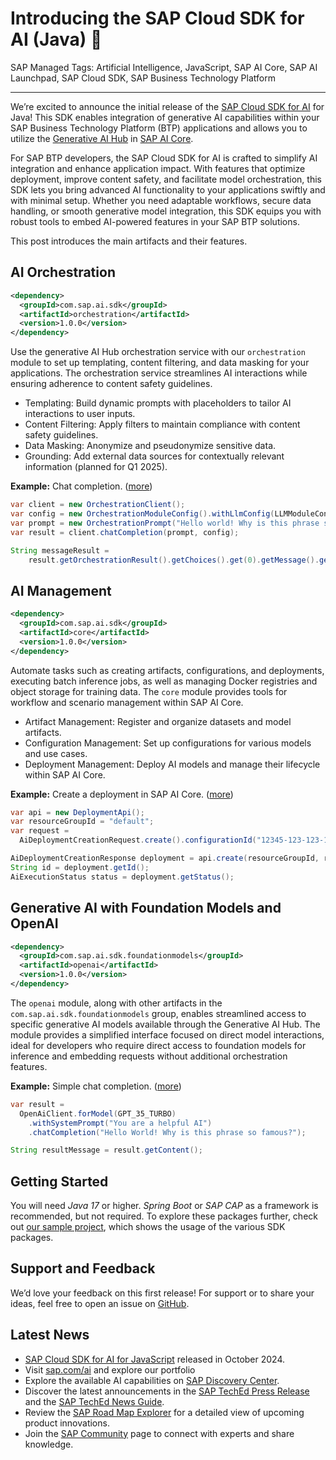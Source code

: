# Introducing the SAP Cloud SDK for AI (Java) 🎉

SAP Managed Tags: Artificial Intelligence, JavaScript, SAP AI Core, SAP AI Launchpad, SAP Cloud SDK, SAP Business Technology Platform

---

We’re excited to announce the initial release of the [SAP Cloud SDK for AI](https://github.com/SAP/ai-sdk-java#readme) for Java!
This SDK enables integration of generative AI capabilities within your SAP Business Technology Platform (BTP) applications and allows you to utilize the [Generative AI Hub](https://help.sap.com/docs/sap-ai-core/sap-ai-core-service-guide/generative-ai-hub-in-sap-ai-core) in [SAP AI Core](https://help.sap.com/docs/sap-ai-core/sap-ai-core-service-guide/what-is-sap-ai-core).

For SAP BTP developers, the SAP Cloud SDK for AI is crafted to simplify AI integration and enhance application impact. With features that optimize deployment, improve content safety, and facilitate model orchestration, this SDK lets you bring advanced AI functionality to your applications swiftly and with minimal setup. Whether you need adaptable workflows, secure data handling, or smooth generative model integration, this SDK equips you with robust tools to embed AI-powered features in your SAP BTP solutions.

This post introduces the main artifacts and their features.
## AI Orchestration

```xml
<dependency>
  <groupId>com.sap.ai.sdk</groupId>
  <artifactId>orchestration</artifactId>
  <version>1.0.0</version>
</dependency>
```

Use the generative AI Hub orchestration service with our `orchestration` module to set up templating, content filtering, and data masking for your applications.
The orchestration service streamlines AI interactions while ensuring adherence to content safety guidelines.

* Templating: Build dynamic prompts with placeholders to tailor AI interactions to user inputs.
* Content Filtering: Apply filters to maintain compliance with content safety guidelines.
* Data Masking: Anonymize and pseudonymize sensitive data.
* Grounding:  Add external data sources for contextually relevant information (planned for Q1 2025).

**Example:** Chat completion. ([more](https://github.com/SAP/ai-sdk-java/blob/main/docs/guides/ORCHESTRATION_CHAT_COMPLETION.md))
```java
var client = new OrchestrationClient();
var config = new OrchestrationModuleConfig().withLlmConfig(LLMModuleConfig.create().modelName("gpt-35-turbo"));
var prompt = new OrchestrationPrompt("Hello world! Why is this phrase so famous?");
var result = client.chatCompletion(prompt, config);

String messageResult =
    result.getOrchestrationResult().getChoices().get(0).getMessage().getContent();
```

## AI Management

```xml
<dependency>
  <groupId>com.sap.ai.sdk</groupId>
  <artifactId>core</artifactId>
  <version>1.0.0</version>
</dependency>
```

Automate tasks such as creating artifacts, configurations, and deployments, executing batch inference jobs, as well as managing Docker registries and object storage for training data.
The `core` module provides tools for workflow and scenario management within SAP AI Core.
* Artifact Management: Register and organize datasets and model artifacts.
* Configuration Management: Set up configurations for various models and use cases.
* Deployment Management: Deploy AI models and manage their lifecycle within SAP AI Core.

**Example:** Create a deployment in SAP AI Core. ([more](https://github.com/SAP/ai-sdk-java/blob/main/docs/guides/AI_CORE_DEPLOYMENT.md))
```java
var api = new DeploymentApi();
var resourceGroupId = "default";
var request =
  AiDeploymentCreationRequest.create().configurationId("12345-123-123-123-123456abcdefg");

AiDeploymentCreationResponse deployment = api.create(resourceGroupId, request);
String id = deployment.getId();
AiExecutionStatus status = deployment.getStatus();
```

## Generative AI with Foundation Models and OpenAI

```xml
<dependency>
  <groupId>com.sap.ai.sdk.foundationmodels</groupId>
  <artifactId>openai</artifactId>
  <version>1.0.0</version>
</dependency>
```

The `openai` module, along with other artifacts in the `com.sap.ai.sdk.foundationmodels` group, enables streamlined access to specific generative AI models available through the Generative AI Hub.
The module provides a simplified interface focused on direct model interactions, ideal for developers who require direct access to foundation models for inference and embedding requests without additional orchestration features.

**Example:** Simple chat completion. ([more](https://github.com/SAP/ai-sdk-java/blob/main/docs/guides/OPENAI_CHAT_COMPLETION.md))
```java
var result = 
  OpenAiClient.forModel(GPT_35_TURBO)
    .withSystemPrompt("You are a helpful AI")
    .chatCompletion("Hello World! Why is this phrase so famous?");

String resultMessage = result.getContent();
```

## Getting Started

You will need _Java 17_ or higher.
_Spring Boot_ or _SAP CAP_ as a framework is recommended, but not required.
To explore these packages further, check out [our sample project](https://github.com/SAP/ai-sdk-java/tree/main/sample-code/spring-app), which shows the usage of the various SDK packages.

## Support and Feedback

We’d love your feedback on this first release! For support or to share your ideas, feel free to open an issue on [GitHub](https://github.com/SAP/ai-sdk-java/pulls).

## Latest News
* [SAP Cloud SDK for AI for JavaScript](https://community.sap.com/t5/technology-blogs-by-sap/introducing-the-sap-cloud-sdk-for-ai-javascript-typescript/ba-p/13892856) released in October 2024.
* Visit [sap.com/ai](https://www.sap.com/products/artificial-intelligence.html) and explore our portfolio
* Explore the available AI capabilities on [SAP Discovery Center](https://discovery-center.cloud.sap/serviceCatalog/sap-ai-core/?region=all).
* Discover the latest announcements in the [SAP TechEd Press Release](https://news.sap.com/?p=228310) and the [SAP TechEd News Guide](https://www.sap.com/events/teched/news-guide.html%22%20/t%20%22_blank).
* Review the [SAP Road Map Explorer](https://roadmaps.sap.com/board?range=FIRST-LAST&PRODUCT=73554900100800003641&PRODUCT=73555000100800003283%22%20\l%20%22Q3%202024%22%20\t%20%22_blank) for a detailed view of upcoming product innovations.
* Join the [SAP Community](https://pages.community.sap.com/topics/ai-core-artificial-intelligence%22%20/t%20%22_blank) page to connect with experts and share knowledge.
